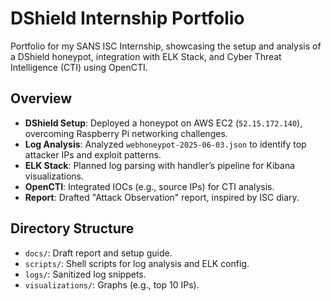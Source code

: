 # DShield Internship Portfolio

Portfolio for my SANS ISC Internship, showcasing the setup and analysis of a DShield honeypot, integration with ELK Stack, and Cyber Threat Intelligence (CTI) using OpenCTI.

## Overview
- **DShield Setup**: Deployed a honeypot on AWS EC2 (`52.15.172.140`), overcoming Raspberry Pi networking challenges.
- **Log Analysis**: Analyzed `webhoneypot-2025-06-03.json` to identify top attacker IPs and exploit patterns.
- **ELK Stack**: Planned log parsing with handler’s pipeline for Kibana visualizations.
- **OpenCTI**: Integrated IOCs (e.g., source IPs) for CTI analysis.
- **Report**: Drafted "Attack Observation" report, inspired by ISC diary.

## Directory Structure
- `docs/`: Draft report and setup guide.
- `scripts/`: Shell scripts for log analysis and ELK config.
- `logs/`: Sanitized log snippets.
- `visualizations/`: Graphs (e.g., top 10 IPs).
